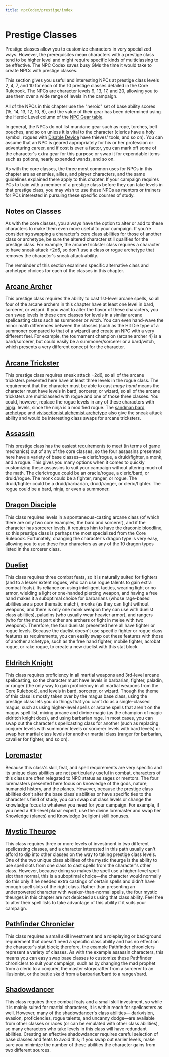 ```yaml
---
title: npcCodex/prestige/index
---
```

# Prestige Classes

Prestige classes allow you to customize characters in very specialized ways. However, the prerequisites mean characters with a prestige class tend to be higher level and might require specific kinds of multiclassing to be effective. The NPC Codex saves busy GMs the time it would take to create NPCs with prestige classes.

This section gives you useful and interesting NPCs at prestige class levels 2, 4, 7, and 10 for each of the 10 prestige classes detailed in the Core Rulebook. The NPCs are character levels 9, 13, 17, and 20, allowing you to use them over a wide range of levels in the campaign.

All of the NPCs in this chapter use the "heroic" set of base ability scores (15, 14, 13, 12, 10, 8), and the value of their gear has been determined using the Heroic Level column of the [NPC Gear table](creatingNPCs#_table-14-9-npc-gear).

In general, the NPCs do not list mundane gear such as rope, torches, belt pouches, and so on unless it is vital to the character (clerics have a holy symbol, rogues with [Disable Device](skills/disableDevice#_disable-device) have thieves' tools, and so on). You can assume that an NPC is geared appropriately for his or her profession or adventuring career, and if cost is ever a factor, you can mark off some of the character's extra gear for this purpose or swap it for expendable items such as potions, nearly expended wands, and so on.

As with the core classes, the three most common uses for NPCs in this chapter are as enemies, allies, and player characters, and the same guidelines explained there apply to this chapter. If your campaign requires PCs to train with a member of a prestige class before they can take levels in that prestige class, you may wish to use these NPCs as mentors or trainers for PCs interested in pursuing these specific courses of study.

## Notes on Classes

As with the core classes, you always have the option to alter or add to these characters to make them even more useful to your campaign. If you're considering swapping a character's core class abilities for those of another class or archetype, be sure the altered character still qualifies for the prestige class. For example, the arcane trickster class requires a character to have sneak attack +2d6, so don't use a class or rogue archetype that removes the character's sneak attack ability.

The remainder of this section examines specific alternative class and archetype choices for each of the classes in this chapter.

## [Arcane Archer](npcCodex/prestige/arcaneArcher)

This prestige class requires the ability to cast 1st-level arcane spells, so all four of the arcane archers in this chapter have at least one level in bard, sorcerer, or wizard. If you want to alter the flavor of these characters, you can swap levels in these core classes for levels in a similar arcane spellcasting class such as summoner or witch. You can even hand-wave the minor math differences between the classes (such as the Hit Die type of a summoner compared to that of a wizard) and create an NPC with a very different feel. For example, the tournament champion (arcane archer 4) is a bard/sorcerer, but could easily be a summoner/sorcerer or a bard/witch, which presents a very different concept for the character.

## [Arcane Trickster](npcCodex/prestige/arcaneTrickster)

This prestige class requires sneak attack +2d6, so all of the arcane tricksters presented here have at least three levels in the rogue class. The requirement that the character must be able to cast _mage hand_ means the character must have levels in bard, sorcerer, or wizard, so all of the arcane tricksters are multiclassed with rogue and one of those three classes. You could, however, replace the rogue levels in any of these characters with [ninja](ultimateCombat/classes/ninja). levels, since the ninja is a modified rogue. The [sandman bard archetype](advanced/coreClasses/bard#_sandman) and [vivisectionist alchemist archetype](ultimateMagic/spellcastingClassOptions/alchemist#_vivisectionist-(archetype)) also give the sneak attack ability and would be interesting class swaps for arcane tricksters.

## [Assassin](npcCodex/prestige/assassin)

This prestige class has the easiest requirements to meet (in terms of game mechanics) out of any of the core classes, so the four assassins presented here have a variety of base classes—a cleric/rogue, a druid/fighter, a monk, and a rogue. This gives you many options when it comes to quickly customizing these assassins to suit your campaign without altering much of the math. The cleric/rogue could be an oracle/rogue, a cleric/bard, or druid/rogue. The monk could be a fighter, ranger, or rogue. The druid/fighter could be a druid/barbarian, druid/ranger, or cleric/fighter. The rogue could be a bard, ninja, or even a summoner.

## [Dragon Disciple](npcCodex/prestige/dragonDisciple)

This class requires levels in a spontaneous-casting arcane class (of which there are only two core examples, the bard and sorcerer), and if the character has sorcerer levels, it requires him to have the draconic bloodline, so this prestige class is perhaps the most specialized from the Core Rulebook. Fortunately, changing the character's dragon type is very easy, allowing you to use these four characters as any of the 10 dragon types listed in the sorcerer class.

## [Duelist](npcCodex/prestige/duelist)

This class requires three combat feats, so it is naturally suited for fighters (and to a lesser extent rogues, who can use rogue talents to gain extra combat feats). Its reliance on using intelligent tactics, wearing light or no armor, wielding a light or one-handed piercing weapon, and having a free hand makes it a suboptimal choice for barbarians (whose rage-based abilities are a poor thematic match), monks (as they can fight without weapons, and there is only one monk weapon they can use with duelist class abilities), paladins (who usually wear heavier armor), and rangers (who for the most part either are archers or fight in melee with two weapons). Therefore, the four duelists presented here all have fighter or rogue levels. Because the duelist doesn't use specific fighter or rogue class features as requirements, you can easily swap out these features with those of another archetype, such as the free hand fighter, mobile fighter, acrobat rogue, or rake rogue, to create a new duelist with this stat block.

## [Eldritch Knight](npcCodex/prestige/eldritchKnight)

This class requires proficiency in all martial weapons and 3rd-level arcane spellcasting, so the character must have levels in barbarian, fighter, paladin, or ranger (the only way to gain proficiency in all martial weapons from the Core Rulebook), and levels in bard, sorcerer, or wizard. Though the theme of this class is mostly taken over by the magus base class, using the prestige class lets you do things that you can't do as a single-classed magus, such as using higher-level spells or arcane spells that aren't on the magus spell list, mixing arcane and divine magic (as the champion of magic eldritch knight does), and using barbarian rage. In most cases, you can swap out the character's spellcasting class for another (such as replacing conjurer levels with summoner levels or sorcerer levels with bard levels) or swap her martial class levels for another martial class (ranger for barbarian, cavalier for fighter, and so on).

## [Loremaster](npcCodex/prestige/loremaster)

Because this class's skill, feat, and spell requirements are very specific and its unique class abilities are not particularly useful in combat, characters of this class are often relegated to NPC status as sages or mentors. The four loremasters presented here focus on knowledge of the gods, nature, humanoid history, and the planes. However, because the prestige class abilities don't alter the base class's abilities or have specific ties to the character's field of study, you can swap out class levels or change the knowledge focus to whatever you need for your campaign. For example, if you need a 9th-level planar expert, use the divine loremaster and swap her [Knowledge](skills/knowledge#_knowledge) (planes) and [Knowledge](skills/knowledge#_knowledge) (religion) skill bonuses.

## [Mystic Theurge](npcCodex/prestige/mysticTheurge)

This class requires three or more levels of investment in two different spellcasting classes, and a character interested in this path usually can't afford to dip into other classes on the way to taking prestige class levels. One of the two unique class abilities of the mystic theurge is the ability to use spell slots from one class to cast spells from the character's other class. However, because doing so makes the spell use a higher-level spell slot than normal, this is a suboptimal choice—the character would normally do this only if he needed extra castings of certain spells and didn't have enough spell slots of the right class. Rather than presenting an underpowered character with weaker-than-normal spells, the four mystic theurges in this chapter are not depicted as using that class ability. Feel free to alter their spell lists to take advantage of this ability if it suits your campaign.

## [Pathfinder Chronicler](npcCodex/prestige/pathfinderChronicler)

This class requires a small skill investment and a roleplaying or background requirement that doesn't need a specific class ability and has no effect on the character's stat block; therefore, the example Pathfinder chroniclers represent a variety of classes. As with the example assassin characters, this means you can easy swap base classes to customize these Pathfinder chroniclers to suit your campaign, such as by changing the mad prophet from a cleric to a conjurer, the master storycrafter from a sorcerer to an illusionist, or the battle skald from a barbarian/bard to a ranger/bard.

## [Shadowdancer](npcCodex/prestige/shadowdancer)

This class requires three combat feats and a small skill investment, so while it is mainly suited for martial characters, it is within reach for spellcasters as well. However, many of the shadowdancer's class abilities— darkvision, evasion, proficiencies, rogue talents, and uncanny dodge—are available from other classes or races (or can be emulated with other class abilities), so many characters who take levels in this class will have redundant abilities. Creating an effective shadowdancer requires careful selection of base classes and feats to avoid this; if you swap out earlier levels, make sure you minimize the number of these abilities the character gains from two different sources.

